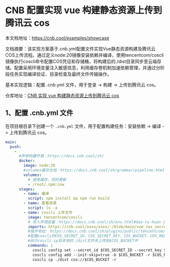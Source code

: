 # CNB 配置实现 vue 构建静态资源上传到腾讯云 cos

本文档地址：https://cnb.cool/examples/showcase

文档摘要：该实现方案基于.cnb.yml配置文件实现Vue静态资源构建及腾讯云COS上传流程。通过定义node:20镜像安装依赖并编译，使用tencentcom/coscli镜像执行coscli命令配置COS凭证和存储桶，将构建后的./dist目录同步至云端存储。配置采用环境变量注入敏感信息，利用缓存卷机制加速依赖管理，并通过分阶段任务实现编译验证、目录检查及最终文件传输操作。

基本实现逻辑：配置 .cnb.yml 文件，用于登录 -> 构建 -> 上传到腾讯云 cos。


仓库地址：[CNB 实现 vue 构建静态资源上传到腾讯云 cos](https://cnb.cool/examples/ecosystem/vue-cos-demo)

## 1、配置 .cnb.yml 文件

在项目根目录下创建一个 `.cnb.yml` 文件，用于配置构建任务：安装依赖 -> 编译 -> 上传到腾讯云 cos。

```yaml
main:
  push:
    - 
      #声明构建环境：https://docs.cnb.cool/zh/
      docker:
        image: node:20
        #volumes缓存文档：https://docs.cnb.cool/zh/grammar/pipeline.html#volumes
        volumes:
          # 使用缓存，同时更新
          - /root/.npm:cow
      stages:
        - name: 编译
          script: npm install && npm run build
        - name: 查看目录
          script: ls -a
        - name: coscli 上传文件
          image: tencentcom/coscli
          # 导入环境变量：https://docs.cnb.cool/zh/env.html#dao-ru-huan-jing-bian-liang
          imports: https://cnb.cool/xxxx/xxxx/-/blob/main/vue_cos_secret.yml
          #插件地址: https://docs.cnb.cool/zh/plugins/public/tencentcom/coscli
          #配置coscli的COS_SECRET_ID、COS_SECRET_KEY、COS_BUCKET、COS_REGION
          #执行coscli cp将本地的./dist文件夹上传到$COS_BUCKET中
          commands: |
            coscli config set --secret_id $COS_SECRET_ID --secret_key $COS_SECRET_KEY 
            coscli config add --init-skip=true -b $COS_BUCKET -r $COS_REGION
            coscli cp ./dist cos://$COS_BUCKET -r
```